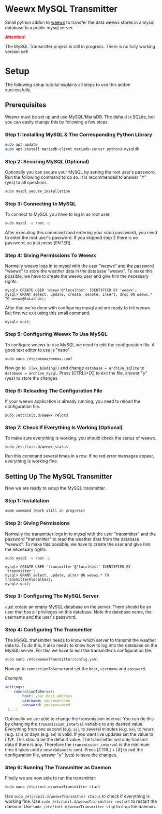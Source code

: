 # Weewx MySQL Transmitter
Small python addon to [weewx](https://github.com/weewx/weewx) to transfer the data weewx stores in a mysql database to a public mysql server. 

<span style="color:red">**Attention!**</span>

The MySQL Transmitter project is still in progress. There is no fully working version yet!

# Setup

The following setup tutorial explains all steps to use this addon successfully.

## Prerequisites

Weewx must be set up and use MySQL/MariaDB. The default is SQLite, but you can easily change this by following a few steps. 
### Step 1: Installing MySQL & The Corresponding Python Library
```bash
sudo apt update
sudo apt install mariadb-client mariadb-server python3-mysqldb
```
### Step 2: Securing MySQL (Optional)
Optionally you can secure your MySQL by setting the root user's password.
Run the following command to do so. It is recommended to answer "Y" (yes) to all questions.

```bash
sudo mysql_secure_installation
```
### Step 3: Connecting to MySQL
To connect to MySQL you have to log in as root user.

```bash
sudo mysql -u root -p
```
After executing this command (and entering your sudo password), you need to enter the root user's password. If you skipped step 2 there is no password, so just press [ENTER].
### Step 4: Giving Permissions To Weewx
Normally weewx logs in to mysql with the user "weewx" and the password "weewx" to store the weather data in the database "weewx". To make this possible, we have to create the weewx user and give him the necessary rights.
```mysql
mysql> CREATE USER 'weewx'@'localhost' IDENTIFIED BY 'weewx';
mysql> GRANT select, update, create, delete, insert, drop ON weewx.* TO weewx@localhost;
```
After that we're done with configuring mysql and are ready to tell weewx. But first we exit using this small command.

```mysql
mysql> quit;
```
### Step 5: Configuring Weewx To Use MySQL
To configure weewx to use MySQL we need to edit the configuration file. A good text editor to use is "nano".

```mysql
sudo nano /etc/weewx/weewx.conf
```

Now go to ` [[wx_binding]]` and change `database = archive_sqlite` to `database = archive_mysql`. Press [CTRL]+[X] to exit the file, answer "y" (yes) to store the changes.
### Step 6: Reloading The Configuration File
If your weewx application is already running, you need to reload the configuration file.

```mysql
sudo /etc/init.d/weewx reload
```
### Step 7: Check If Everything Is Working (Optional)
To make sure everything is working, you should check the status of weewx.

```mysql
sudo /etc/init.d/weewx status
```
Run this command several times in a row. If no red error messages appear, everything is working fine.

## Setting Up The MySQL Transmitter
Now we are ready to setup the MySQL transmitter.
### Step 1: Installation
```bash
some command (work still in progress)
```

### Step 2: Giving Permissions

Normally the  transmitter logs in to mysql with the user "transmitter" and the password "transmitter" to read the weather data from the database "weewx". To make this possible, we have to create the user and give him the necessary rights. 

```bash
sudo mysql -u root -p
```

```mysql
mysql> CREATE USER 'transmitter'@'localhost' IDENTIFIED BY 'transmitter';
mysql> GRANT select, update, alter ON weewx.* TO transmitter@localhost;
mysql> quit;
```

### Step 3: Configuring The MySQL Server

Just create an empty MySQL database on the server.  There should be an user that has all privileges on this database. Note the database name, the username and the user's password.

### Step 4: Configuring The Transmitter

The MySQL transmitter needs to know which server to transmit the weather data to. To do this, it also needs to know how to log into the database on the MySQL server. For this we have to edit the transmitter's configuration file.

```bash
sudo nano /etc/weewxTransmitter/config.yaml
```

Now go to `connectionToServer`and set the `host`, `username` and `password`.

*Example*:

```yaml
settings:
    connectionToServer:
        host: your.host.address
        username: yourusername
        password: yourpassword
 (...)
```
Optionally we are able to change the transmission interval.
You can do this by changing the `transmission_interval` variable to any desired value. Everything from one second (e.g. `1s`), to several minutes (e.g. `5m`), to hours (e.g. `12h`) or days (e.g. `5d`) is valid. If you want live updates set the value to `LIVE`. This should be the default value. The transmitter will only transmit data if there is any. Therefore the `transmission_interval` is the minimum time it takes until a new dataset is sent.
Press [CTRL] + [X] to exit the configuration file, answer "y" (yes) to save the changes.

### Step 6: Running The Transmitter as Daemon
Finally we are now able to run the transmitter:
```bash
sudo nano /etc/init.d/weewxTransmitter start
```
Use `sudo /etc/init.d/weewxTransmitter status` to check if everything is working fine.
Use `sudo /etc/init.d/weewxTransmitter restart` to restart the daemon.
Use `sudo /etc/init.d/weewxTransmitter stop` to stop the daemon.
